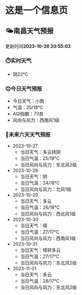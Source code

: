 # 这是一个信息页 
## 🌤️**南昌**天气预报
更新时间**2023-10-26 20:55:03**
### ⏱️实时天气
- 阴22℃
### 😊今日天气预报
- 今日天气：小雨
- 气温：25/18℃
- AQI指数：73良
- 风向与风力：西南风1级
### 🤩未来六天天气预报
- 2023-10-27
  - 当日天气：多云转阴
  - 当日气温：25/19℃
  - 当日风向与风力：东北风2级
- 2023-10-28
  - 当日天气：阴
  - 当日气温：24/18℃
  - 当日风向与风力：北风1级
- 2023-10-29
  - 当日天气：多云
  - 当日气温：26/18℃
  - 当日风向与风力：西北风1级
- 2023-10-30
  - 当日天气：晴
  - 当日气温：27/17℃
  - 当日风向与风力：西南风1级
- 2023-10-31
  - 当日天气：晴转多云
  - 当日气温：27/17℃
  - 当日风向与风力：东北风2级
- 2023-11-01
  - 当日天气：多云
  - 当日气温：28/17℃
  - 当日风向与风力：东北风2级

